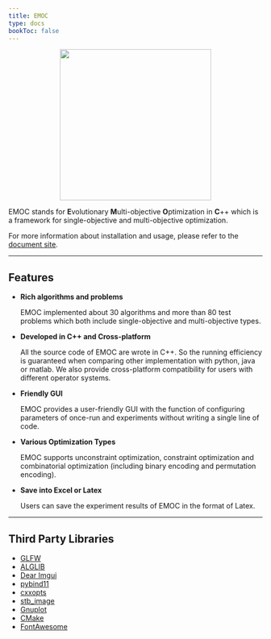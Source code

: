 ```yaml
---
title: EMOC
type: docs
bookToc: false
---
```



<div align="center">
<img src="/media/emoc_big.png" width = "300px" align=center />

</div>

EMOC stands for **E**volutionary **M**ulti-objective **O**ptimization in **C**++ which is a framework for single-objective and multi-objective optimization. 

For more information about installation and usage, please refer to the [document site](https://cola-laboratory.github.io/EMOCDoc/).

---

## Features

- **Rich algorithms and problems**

  EMOC implemented about 30 algorithms and more than 80 test problems which both include single-objective and multi-objective types.

- **Developed in C++ and Cross-platform**

  All the source code of EMOC are wrote in C++. So the running efficiency is guaranteed when comparing other implementation with python, java or matlab. We also provide cross-platform compatibility for users with different operator systems.

- **Friendly GUI**

  EMOC provides a user-friendly GUI with the function of configuring parameters of once-run and experiments without writing a single line of code.

- **Various Optimization Types**

  EMOC supports unconstraint optimization, constraint optimization and combinatorial optimization (including binary encoding and permutation encoding).

- **Save into Excel or Latex**

  Users can save the experiment results of EMOC in the format of Latex.

---

## Third Party Libraries

- [GLFW](https://www.glfw.org/)
- [ALGLIB](https://www.alglib.net/)
- [Dear Imgui](https://github.com/ocornut/imgui)
- [pybind11](https://github.com/pybind/pybind11)
- [cxxopts](https://github.com/jarro2783/cxxopts)
- [stb_image](https://github.com/nothings/stb)
- [Gnuplot](http://www.gnuplot.info/)
- [CMake](https://cmake.org/)
- [FontAwesome](https://github.com/FortAwesome/Font-Awesome)
